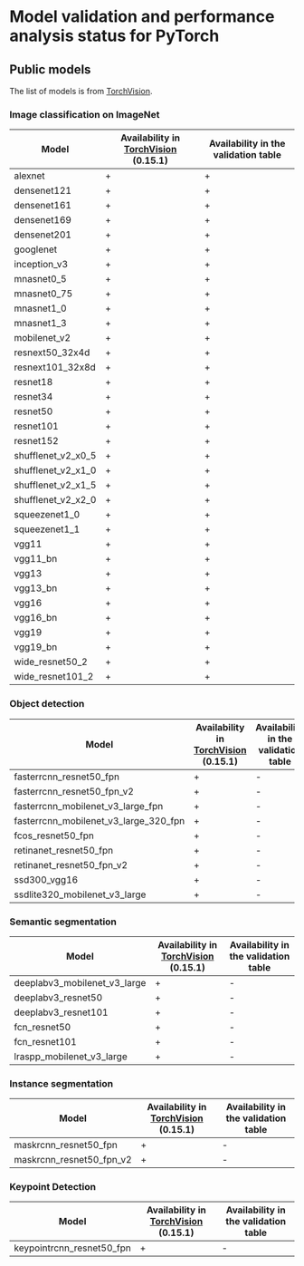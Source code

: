 # Model validation and performance analysis status for PyTorch

## Public models

The list of models is from [TorchVision][torchvision].

### Image classification on ImageNet

Model | Availability in [TorchVision][torchvision] (0.15.1)| Availability in the validation table |
-|-|-|
alexnet|+|+|
densenet121|+|+|
densenet161|+|+|
densenet169|+|+|
densenet201|+|+|
googlenet|+|+|
inception_v3|+|+|
mnasnet0_5|+|+|
mnasnet0_75|+|+|
mnasnet1_0|+|+|
mnasnet1_3|+|+|
mobilenet_v2|+|+|
resnext50_32x4d|+|+|
resnext101_32x8d|+|+|
resnet18|+|+|
resnet34|+|+|
resnet50|+|+|
resnet101|+|+|
resnet152|+|+|
shufflenet_v2_x0_5|+|+|
shufflenet_v2_x1_0|+|+|
shufflenet_v2_x1_5|+|+|
shufflenet_v2_x2_0|+|+|
squeezenet1_0|+|+|
squeezenet1_1|+|+|
vgg11|+|+|
vgg11_bn|+|+|
vgg13|+|+|
vgg13_bn|+|+|
vgg16|+|+|
vgg16_bn|+|+|
vgg19|+|+|
vgg19_bn|+|+|
wide_resnet50_2|+|+|
wide_resnet101_2|+|+|

### Object detection

Model | Availability in [TorchVision][torchvision] (0.15.1)| Availability in the validation table |
-|-|-|
fasterrcnn_resnet50_fpn|+|-|
fasterrcnn_resnet50_fpn_v2|+|-|
fasterrcnn_mobilenet_v3_large_fpn|+|-|
fasterrcnn_mobilenet_v3_large_320_fpn|+|-|
fcos_resnet50_fpn|+|-|
retinanet_resnet50_fpn|+|-|
retinanet_resnet50_fpn_v2|+|-|
ssd300_vgg16|+|-|
ssdlite320_mobilenet_v3_large|+|-|

### Semantic segmentation

Model | Availability in [TorchVision][torchvision] (0.15.1)| Availability in the validation table |
-|-|-|
deeplabv3_mobilenet_v3_large|+|-|
deeplabv3_resnet50|+|-|
deeplabv3_resnet101|+|-|
fcn_resnet50|+|-|
fcn_resnet101|+|-|
lraspp_mobilenet_v3_large|+|-|

### Instance segmentation

Model | Availability in [TorchVision][torchvision] (0.15.1)| Availability in the validation table |
-|-|-|
maskrcnn_resnet50_fpn|+|-|
maskrcnn_resnet50_fpn_v2|+|-|


### Keypoint Detection

Model | Availability in [TorchVision][torchvision] (0.15.1)| Availability in the validation table |
-|-|-|
keypointrcnn_resnet50_fpn|+|-|


<!-- LINKS -->
[torchvision]: https://pytorch.org/vision/stable/models.html
